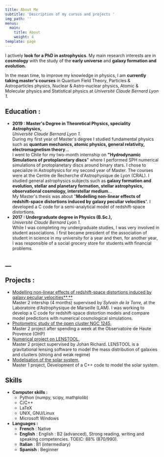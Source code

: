 ```yaml
---
title: About Me
subtitle: 'Description of my cursus and projects '
img_path: ''
menus:
  main:
    title: About
    weight: 4
template: page
---
```

I actively **look for a PhD in astrophysics**. My main research interests are in **cosmology** with the study of the **early universe** and **galaxy formation and evolution.** 

In the mean time, to improve my knowledge in physics, I am **currently taking master's courses** in Quantum Field Theory, Particles & Astroparticles physics, Nuclear & Astro-nuclear physics, Atomic & Molecular physics and Statistical physics at _Université Claude Bernard Lyon 1._

## **Education :**

* **2019 : Master's Degree in Theoretical Physics, speciality Astrophysics,** \
   _Université Claude Bernard Lyon 1._ \
   During my first year of Master's degree I studied fundamental physics such as **quantum mechanics, atomic physics, general relativity, electromagnetism theory**... \
   I went to Chile for my two-month internship on **"Hydrodynamic Simulations of protoplanetary discs**" where I performed SPH  numerical simulations of protoplanetary discs around binary stars. I chose to specialize in Astrophysics for my second year of Master. The courses were at the Centre de Recherche d'Astrophysique de Lyon (CRAL). I studied general astrophysics subjects such as **galaxy formation and evolution, stellar and planetary formation, stellar astrophysics, observational cosmology, interstellar medium**... \
   My Master's thesis was about "**Modelling non-linear effects of redshift-space distortions induced by galaxy peculiar velocities**". I developed a C code for a semi-analytical model of redshift-space distortions. 
* **2017 : Undergraduate degree in Physics (B.Sc.),** \
  _Université Claude Bernard Lyon 1._
  \
  While I was completing my undergraduate studies, I was very involved in student associations. I first became president of the association of student in science in my university for a year and then, for another year, I was responsible of a social grocery store for students with financial problems.  

## __

## Projects :

* [Modelling non-linear effects of redshift-space distortions induced
  by galaxy peculiar velocities**,**](https://github.com/antoine-rocher/Master-2-internship)
   \
   Master 2 intership (4 months) supervised by _Sylvain de la Torre,_ at the Laboratoire d'Astrophysique de Marseille (LAM).
   I was working to develop a C code for redshift-space distortion models and compare model predictions with numerical cosmological simulations.
* [Photometric study of the open cluster NGC 1245,](https://github.com/antoine-rocher/Master-2-Observatory-project-OHP)\
  Master 2 project after spending a week at the Observatoire de Haute Provence (OHP)
* [Numerical project on LENSTOOL,](https://github.com/antoine-rocher/Master-2-Numerical-project-LENSTOOL)\
  Master 2 project supervised by Johan Richard. LENSTOOL is a gravitational lensing software to model the mass distribution of galaxies and clusters (strong and weak regime)
* [Modelisation of the solar system,](https://github.com/antoine-rocher/Master-1-project-Solar-system)\
  Master 1 project, Development of a C++ code to model the solar system.

## Skills

* **Computer skills :** 
  * Python (numpy, scipy, mathplolib)
  * C/C++
  * LaTeX
  * UNIX, GNU/Linux
  * Microsoft Windows
* **Languages :**
  * **French** : Native
  * **English** : English : B2 (advanced), Strong reading,
    writing and speaking competencies.
    TOEIC: 88% (870/990).
  * **Italian** : B1 (intermediary)
  * **Spanish** : Beginner
